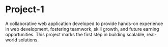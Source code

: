 # Project-1
A collaborative web application developed to provide hands-on experience in web development, fostering teamwork, skill growth, and future earning opportunities. This project marks the first step in building scalable, real-world solutions.
